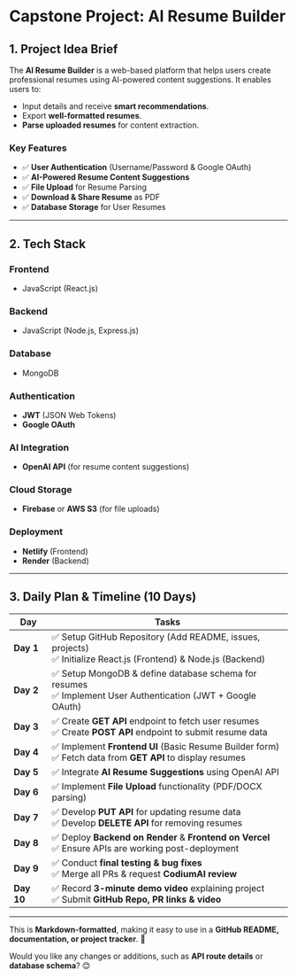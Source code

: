 # Capstone Project: AI Resume Builder

## 1. Project Idea Brief
The **AI Resume Builder** is a web-based platform that helps users create professional resumes using AI-powered content suggestions. It enables users to:
- Input details and receive **smart recommendations**.
- Export **well-formatted resumes**.
- **Parse uploaded resumes** for content extraction.

### **Key Features**
- ✅ **User Authentication** (Username/Password & Google OAuth)
- ✅ **AI-Powered Resume Content Suggestions**
- ✅ **File Upload** for Resume Parsing
- ✅ **Download & Share Resume** as PDF
- ✅ **Database Storage** for User Resumes

---

## 2. Tech Stack

### **Frontend**

- JavaScript (React.js)

### **Backend**
- JavaScript (Node.js, Express.js)

### **Database**
- MongoDB

### **Authentication**
- **JWT** (JSON Web Tokens)  
- **Google OAuth**  

### **AI Integration**
- **OpenAI API** (for resume content suggestions)

### **Cloud Storage**
- **Firebase** or **AWS S3** (for file uploads)

### **Deployment**
- **Netlify** (Frontend)  
- **Render** (Backend)

---

## 3. Daily Plan & Timeline (10 Days)

| **Day**  | **Tasks** |
|----------|----------|
| **Day 1** | ✅ Setup GitHub Repository (Add README, issues, projects) <br> ✅ Initialize React.js (Frontend) & Node.js (Backend) |
| **Day 2** | ✅ Setup MongoDB & define database schema for resumes <br> ✅ Implement User Authentication (JWT + Google OAuth) |
| **Day 3** | ✅ Create **GET API** endpoint to fetch user resumes <br> ✅ Create **POST API** endpoint to submit resume data |
| **Day 4** | ✅ Implement **Frontend UI** (Basic Resume Builder form) <br> ✅ Fetch data from **GET API** to display resumes |
| **Day 5** | ✅ Integrate **AI Resume Suggestions** using OpenAI API |
| **Day 6** | ✅ Implement **File Upload** functionality (PDF/DOCX parsing) |
| **Day 7** | ✅ Develop **PUT API** for updating resume data <br> ✅ Develop **DELETE API** for removing resumes |
| **Day 8** | ✅ Deploy **Backend on Render** & **Frontend on Vercel** <br> ✅ Ensure APIs are working post-deployment |
| **Day 9** | ✅ Conduct **final testing & bug fixes** <br> ✅ Merge all PRs & request **CodiumAI review** |
| **Day 10** | ✅ Record **3-minute demo video** explaining project <br> ✅ Submit **GitHub Repo, PR links & video** |

---

This is **Markdown-formatted**, making it easy to use in a **GitHub README, documentation, or project tracker**. 🚀  

Would you like any changes or additions, such as **API route details** or **database schema**? 😊
